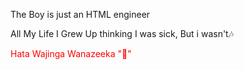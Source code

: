 <p>The Boy is just an HTML engineer</p>
<p>All My Life I Grew Up thinking I was sick, But i wasn't🎶</p>
<p style="color:red">Hata Wajinga Wanazeeka "🐘"</p>
